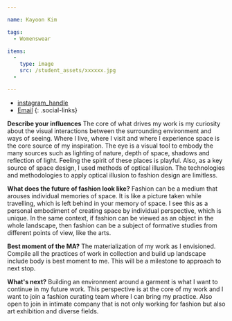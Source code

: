 ```yaml
---

name: Kayoon Kim

tags:
  - Womenswear

items:
  -
    type: image
    src: /student_assets/xxxxxx.jpg
  -

---
```


* [instagram_handle](https://www.instagram.com/@hankimhan/)
* [Email](mailto:kayoon.kim@network.rca.ac.uk)
{: .social-links}

**Describe your influences**
The core of what drives my work is my curiosity about the visual interactions between the surrounding environment and ways of seeing. Where I live, where I visit and where I experience space is the core source of my inspiration. The eye is a visual tool to embody the many sources such as lighting of nature, depth of space, shadows and reflection of light. Feeling the spirit of these places is playful. Also, as a key source of space design, I used methods of optical illusion. The technologies and methodologies to apply optical illusion to fashion design are limitless.

**What does the future of fashion look like?**
Fashion can be a medium that arouses individual memories of space. It is like a picture taken while travelling, which is left behind in your memory of space. I see this as a personal embodiment of creating space by individual perspective, which is unique. In the same context, if fashion can be viewed as an object in the whole landscape, then fashion can be a subject of formative studies from different points of view, like the arts.

**Best moment of the MA?**
The materialization of my work as I envisioned. Compile all the practices of work in collection and build up landscape include body is best moment to me. This will be a milestone to approach to next stop.

**What's next?**
Building an environment around a garment is what I want to continue in my future work. This perspective is at the core of my work and I want to join a fashion curating team where I can bring my practice. Also open to join in intimate company that is not only working for fashion but also art exhibition and diverse fields.
